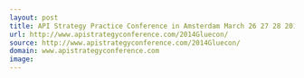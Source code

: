 ```yaml
---
layout: post
title: API Strategy Practice Conference in Amsterdam March 26 27 28 2014
url: http://www.apistrategyconference.com/2014Gluecon/
source: http://www.apistrategyconference.com/2014Gluecon/
domain: www.apistrategyconference.com
image: 
---
```


